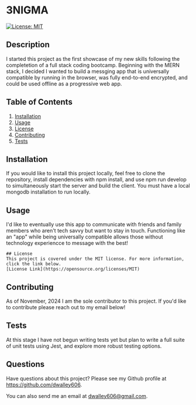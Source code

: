 # 3NIGMA

[![License: MIT](https://img.shields.io/badge/License-MIT-yellow.svg)](https://opensource.org/licenses/MIT)

## Description
I started this project as the first showcase of my new skills following the completetion of a full stack coding bootcamp. Beginning with the MERN stack, I decided I wanted to build a messging app that is universally compatible by running in the browser, was fully end-to-end encrypted, and could be used offline as a progressive web app.

## Table of Contents

1. [Installation](#installation)
2. [Usage](#usage)
3. [License](#license)
4. [Contributing](#contributing)
5. [Tests](#tests)

## Installation
If you would like to install this project locally, feel free to clone the repository, install dependencies with npm install, and use npm run develop to simultaneously start the server and build the client. You must have a local mongodb installation to run locally.

## Usage
I'd like to eventually use this app to communicate with friends and family members who aren't tech savvy but want to stay in touch. Functioning like an "app" while being universally compatible allows those without technology experiencce to message with the best!


    ## License
    This project is covered under the MIT license. For more information, click the link below.
    [License Link](https://opensource.org/licenses/MIT)

## Contributing
As of November, 2024 I am the sole contributor to this project. If you'd like to contribute please reach out to my email below!

## Tests
At this stage I have not begun writing tests yet but plan to write a full suite of unit tests using Jest, and explore more robust testing options.

## Questions
Have questions about this project? Please see my Github profile at https://github.com/dwalley606.

You can also send me an email at dwalley606@gmail.com.
